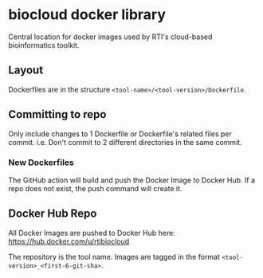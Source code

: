 # biocloud docker library

Central location for docker images used by RTI's cloud-based bioinformatics toolkit.

## Layout

Dockerfiles are in the structure `<tool-name>/<tool-version>/Dockerfile`.

## Committing to repo

Only include changes to 1 Dockerfile or Dockerfile's related files per commit. i.e. Don't commit to 2 different directories in the same commit.

### New Dockerfiles

The GitHub action will build and push the Docker Image to Docker Hub. If a repo does not exist, the push command will create it.

## Docker Hub Repo

All Docker Images are pushed to Docker Hub here: https://hub.docker.com/u/rtibiocloud

The repository is the tool name. Images are tagged in the format `<tool-version>_<first-6-git-sha>`.
